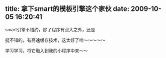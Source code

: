 title: 拿下smart的模板引擎这个家伙
date: 2009-10-05 16:20:41
---

<p>
	smart引擎不错约，除了程序有点大之外，还是</p>
<p>
	挺不错的，有高速缓存技术，这太好了哈～～～～～</p>
<p>
	学习学习，将它融入到我的小程序中来～～</p>
